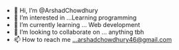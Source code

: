 - 👋 Hi, I’m @ArshadChowdhury
- 👀 I’m interested in ...Learning programming
- 🌱 I’m currently learning ... Web development
- 💞️ I’m looking to collaborate on ... anything tbh
- 📫 How to reach me ...arshadchowdhury46@gmail.com

<!---
ArshadChowdhury/ArshadChowdhury is a ✨ special ✨ repository because its `README.md` (this file) appears on your GitHub profile.
You can click the Preview link to take a look at your changes.
--->
